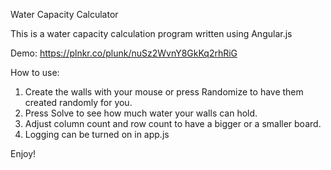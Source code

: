 Water Capacity Calculator

This is a water capacity calculation program written using Angular.js

Demo: https://plnkr.co/plunk/nuSz2WvnY8GkKq2rhRiG

How to use:

1. Create the walls with your mouse or press Randomize to have them created randomly for you.
2. Press Solve to see how much water your walls can hold.
3. Adjust column count and row count to have a bigger or a smaller board.
4. Logging can be turned on in app.js

Enjoy!
